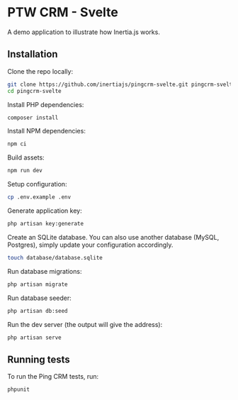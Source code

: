 # PTW CRM - Svelte

A demo application to illustrate how Inertia.js works.

## Installation

Clone the repo locally:

```sh
git clone https://github.com/inertiajs/pingcrm-svelte.git pingcrm-svelte
cd pingcrm-svelte
```

Install PHP dependencies:

```sh
composer install
```

Install NPM dependencies:

```sh
npm ci
```

Build assets:

```sh
npm run dev
```

Setup configuration:

```sh
cp .env.example .env
```

Generate application key:

```sh
php artisan key:generate
```

Create an SQLite database. You can also use another database (MySQL, Postgres), simply update your configuration accordingly.

```sh
touch database/database.sqlite
```

Run database migrations:

```sh
php artisan migrate
```

Run database seeder:

```sh
php artisan db:seed
```

Run the dev server (the output will give the address):

```sh
php artisan serve
```

## Running tests

To run the Ping CRM tests, run:

```
phpunit
```
